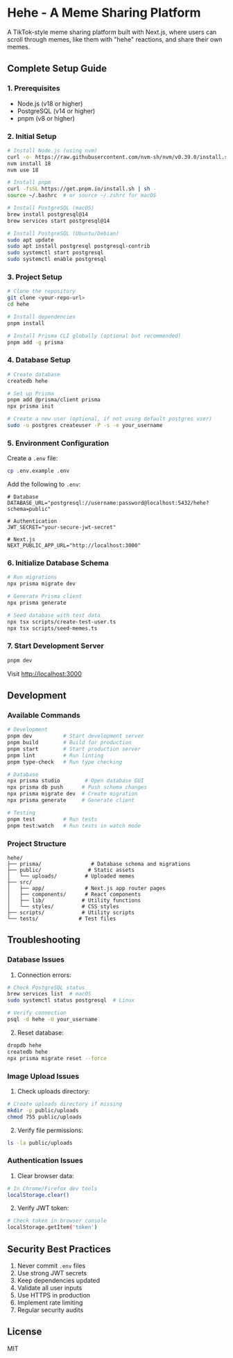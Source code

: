 # Hehe - A Meme Sharing Platform

A TikTok-style meme sharing platform built with Next.js, where users can scroll through memes, like them with "hehe" reactions, and share their own memes.

## Complete Setup Guide

### 1. Prerequisites

- Node.js (v18 or higher)
- PostgreSQL (v14 or higher)
- pnpm (v8 or higher)

### 2. Initial Setup

```bash
# Install Node.js (using nvm)
curl -o- https://raw.githubusercontent.com/nvm-sh/nvm/v0.39.0/install.sh | bash
nvm install 18
nvm use 18

# Install pnpm
curl -fsSL https://get.pnpm.io/install.sh | sh -
source ~/.bashrc  # or source ~/.zshrc for macOS

# Install PostgreSQL (macOS)
brew install postgresql@14
brew services start postgresql@14

# Install PostgreSQL (Ubuntu/Debian)
sudo apt update
sudo apt install postgresql postgresql-contrib
sudo systemctl start postgresql
sudo systemctl enable postgresql
```

### 3. Project Setup

```bash
# Clone the repository
git clone <your-repo-url>
cd hehe

# Install dependencies
pnpm install

# Install Prisma CLI globally (optional but recommended)
pnpm add -g prisma
```

### 4. Database Setup

```bash
# Create database
createdb hehe

# Set up Prisma
pnpm add @prisma/client prisma
npx prisma init

# Create a new user (optional, if not using default postgres user)
sudo -u postgres createuser -P -s -e your_username
```

### 5. Environment Configuration

Create a `.env` file:
```bash
cp .env.example .env
```

Add the following to `.env`:
```env
# Database
DATABASE_URL="postgresql://username:password@localhost:5432/hehe?schema=public"

# Authentication
JWT_SECRET="your-secure-jwt-secret"

# Next.js
NEXT_PUBLIC_APP_URL="http://localhost:3000"
```

### 6. Initialize Database Schema

```bash
# Run migrations
npx prisma migrate dev

# Generate Prisma client
npx prisma generate

# Seed database with test data
npx tsx scripts/create-test-user.ts
npx tsx scripts/seed-memes.ts
```

### 7. Start Development Server

```bash
pnpm dev
```

Visit [http://localhost:3000](http://localhost:3000)

## Development

### Available Commands

```bash
# Development
pnpm dev          # Start development server
pnpm build        # Build for production
pnpm start        # Start production server
pnpm lint         # Run linting
pnpm type-check   # Run type checking

# Database
npx prisma studio        # Open database GUI
npx prisma db push      # Push schema changes
npx prisma migrate dev  # Create migration
npx prisma generate     # Generate client

# Testing
pnpm test         # Run tests
pnpm test:watch   # Run tests in watch mode
```

### Project Structure

```
hehe/
├── prisma/                # Database schema and migrations
├── public/               # Static assets
│   └── uploads/         # Uploaded memes
├── src/
│   ├── app/             # Next.js app router pages
│   ├── components/      # React components
│   ├── lib/            # Utility functions
│   └── styles/         # CSS styles
├── scripts/            # Utility scripts
└── tests/             # Test files
```

## Troubleshooting

### Database Issues

1. Connection errors:
```bash
# Check PostgreSQL status
brew services list  # macOS
sudo systemctl status postgresql  # Linux

# Verify connection
psql -d hehe -U your_username
```

2. Reset database:
```bash
dropdb hehe
createdb hehe
npx prisma migrate reset --force
```

### Image Upload Issues

1. Check uploads directory:
```bash
# Create uploads directory if missing
mkdir -p public/uploads
chmod 755 public/uploads
```

2. Verify file permissions:
```bash
ls -la public/uploads
```

### Authentication Issues

1. Clear browser data:
```bash
# In Chrome/Firefox dev tools
localStorage.clear()
```

2. Verify JWT token:
```bash
# Check token in browser console
localStorage.getItem('token')
```

## Security Best Practices

1. Never commit `.env` files
2. Use strong JWT secrets
3. Keep dependencies updated
4. Validate all user inputs
5. Use HTTPS in production
6. Implement rate limiting
7. Regular security audits

## License

MIT